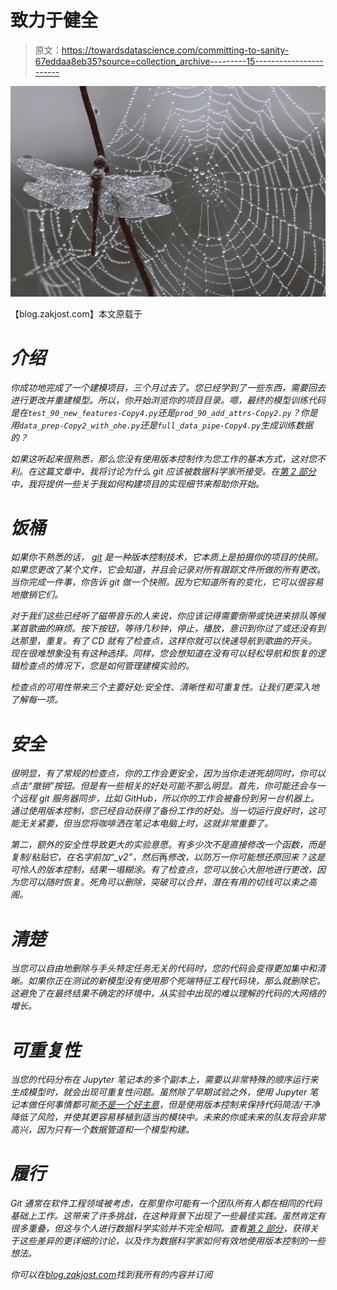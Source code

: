 # 致力于健全

> 原文：<https://towardsdatascience.com/committing-to-sanity-67eddaa8eb35?source=collection_archive---------15----------------------->

![](img/eea1dc225c4c2bae1ac501fb6c0fd5d2.png)

【blog.zakjost.com】本文原载于[](https://blog.zakjost.com/post/git-in-data-science/)

# *介绍*

*你成功地完成了一个建模项目，三个月过去了。您已经学到了一些东西，需要回去进行更改并重建模型。所以，你开始浏览你的项目目录。嗯，最终的模型训练代码是在`test_90_new_features-Copy4.py`还是`prod_90_add_attrs-Copy2.py`？你是用`data_prep-Copy2_with_ohe.py`还是`full_data_pipe-Copy4.py`生成训练数据的？*

*如果这听起来很熟悉，那么您没有使用版本控制作为您工作的基本方式，这对您不利。在这篇文章中，我将讨论为什么 git 应该被数据科学家所接受。在[第 2 部分](https://blog.zakjost.com/post/implementing-git)中，我将提供一些关于我如何构建项目的实现细节来帮助你开始。*

# *饭桶*

*如果你不熟悉的话， [git](https://git-scm.com/) 是一种版本控制技术，它本质上是拍摄你的项目的快照。如果您更改了某个文件，它会知道，并且会记录对所有跟踪文件所做的所有更改。当你完成一件事，你告诉 git 做一个快照。因为它知道所有的变化，它可以很容易地撤销它们。*

*对于我们这些已经听了磁带音乐的人来说，你应该记得需要倒带或快进来排队等候某首歌曲的麻烦。按下按钮，等待几秒钟，停止，播放，意识到你过了或还没有到达那里，重复。有了 CD 就有了检查点，这样你就可以快速导航到歌曲的开头。现在很难想象*没有*有这种选择。同样，您会想知道在没有可以轻松导航和恢复的逻辑检查点的情况下，您是如何管理建模实验的。*

*检查点的可用性带来三个主要好处:安全性、清晰性和可重复性。让我们更深入地了解每一项。*

# *安全*

*很明显，有了常规的检查点，你的工作会更安全，因为当你走进死胡同时，你可以点击“撤销”按钮。但是有一些相关的好处可能不那么明显。首先，你可能还会与一个远程 git 服务器同步，比如 GitHub，所以你的工作会被备份到另一台机器上。通过使用版本控制，您已经自动获得了备份工作的好处。当一切运行良好时，这可能无关紧要，但当您将咖啡洒在笔记本电脑上时，这就非常重要了。*

*第二，额外的安全性导致更大的实验意愿。有多少次不是直接修改一个函数，而是复制/粘贴它，在名字前加“_v2”，然后*再*修改，以防万一你可能想还原回来？这是可怜人的版本控制，结果一塌糊涂。有了检查点，您可以放心大胆地进行更改，因为您可以随时恢复。死角可以删除，突破可以合并，潜在有用的切线可以束之高阁。*

# *清楚*

*当您可以自由地删除与手头特定任务无关的代码时，您的代码会变得更加集中和清晰。如果你正在测试的新模型没有使用那个死端特征工程代码块，那么就删除它。这避免了在最终结果不确定的环境中，从实验中出现的难以理解的代码的大网络的增长。*

# *可重复性*

*当您的代码分布在 Jupyter 笔记本的多个副本上，需要以非常特殊的顺序运行来生成模型时，就会出现可重复性问题。虽然除了早期试验之外，使用 Jupyter 笔记本做任何事情都可能[不是一个好主意](https://docs.google.com/presentation/d/1n2RlMdmv1p25Xy5thJUhkKGvjtV-dkAIsUXP-AL4ffI/edit#slide=id.g362da58057_0_1)，但是使用版本控制来保持代码简洁/干净降低了风险，并使其更容易移植到适当的模块中。未来的你或未来的队友将会非常高兴，因为只有一个数据管道和一个模型构建。*

# *履行*

*Git 通常在软件工程领域被考虑，在那里你可能有一个团队所有人都在相同的代码基础上工作。这带来了许多挑战，在这种背景下出现了一些最佳实践。虽然肯定有很多重叠，但这与个人进行数据科学实验并不完全相同。查看[第 2 部分](https://blog.zakjost.com/post/implementing-git)，获得关于这些差异的更详细的讨论，以及作为数据科学家如何有效地使用版本控制的一些想法。*

**你可以在*[*blog.zakjost.com*](http://blog.zakjost.com)找到我所有的内容并订阅*